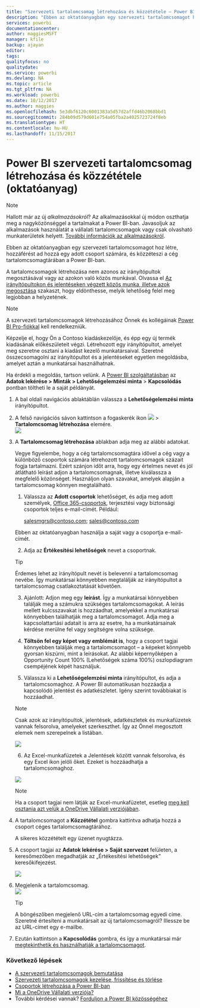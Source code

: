 ```yaml
---
title: "Szervezeti tartalomcsomag létrehozása és közzététele – Power BI"
description: "Ebben az oktatóanyagban egy szervezeti tartalomcsomagot hoz létre, korlátozza az elérését egy adott csoportra, és közzéteszi a cég tartalomcsomagtárában a Power BI-ban."
services: powerbi
documentationcenter: 
author: maggiesMSFT
manager: kfile
backup: ajayan
editor: 
tags: 
qualityfocus: no
qualitydate: 
ms.service: powerbi
ms.devlang: NA
ms.topic: article
ms.tgt_pltfrm: NA
ms.workload: powerbi
ms.date: 10/12/2017
ms.author: maggies
ms.openlocfilehash: 5e3dbf6120c6001383a5d57d2affd46b2068bbd1
ms.sourcegitcommit: 284b09d579d601e754a05fba2a4025723724f8eb
ms.translationtype: HT
ms.contentlocale: hu-HU
ms.lasthandoff: 11/15/2017
---
```

# <a name="create-and-publish-a-power-bi-organizational-content-pack-tutorial"></a>Power BI szervezeti tartalomcsomag létrehozása és közzététele (oktatóanyag)
> [!NOTE]
> Hallott már az új *alkalmazásokról*? Az alkalmazásokkal új módon oszthatja meg a nagyközönséggel a tartalmakat a Power BI-ban. Javasoljuk az alkalmazások használatát a vállalati tartalomcsomagok vagy csak olvasható munkaterületek helyett. [További információk az alkalmazásokról](service-install-use-apps.md).
> 
> 

Ebben az oktatóanyagban egy szervezeti tartalomcsomagot hoz létre, hozzáférést ad hozzá egy adott csoport számára, és közzéteszi a cég tartalomcsomagtárában a Power BI-ban.

A tartalomcsomagok létrehozása nem azonos az irányítópultok megosztásával vagy az azokon való közös munkával. Olvassa el [Az irányítópultokon és jelentéseken végzett közös munka, illetve azok megosztása](service-how-to-collaborate-distribute-dashboards-reports.md) szakaszt, hogy eldönthesse, melyik lehetőség felel meg legjobban a helyzetének.

> [!NOTE]
> A szervezeti tartalomcsomagok létrehozásához Önnek és kollégáinak [Power BI Pro-fiókkal](https://powerbi.microsoft.com/pricing) kell rendelkezniük.
> 
> 

Képzelje el, hogy Ön a Contoso kiadáskezelője, és épp egy új termék kiadásának előkészületeit végzi.  Létrehozott egy irányítópultot, amelyet meg szeretne osztani a kiadást kezelő munkatársaival. Szeretné összecsomagolni az irányítópultot és a jelentéseket egyetlen megoldásba, amelyet aztán a munkatársai használhatnak. 

Ha érdekli a megoldás, tartson velünk. A [Power BI szolgáltatásban](https://powerbi.com) az **Adatok lekérése > Minták > Lehetőségelemzési minta** > **Kapcsolódás** pontban töltheti le a saját példányát. 

1. A bal oldali navigációs ablaktáblán válassza a **Lehetőségelemzési minta** irányítópultot.
2. A felső navigációs sávon kattintson a fogaskerék ikon ![](media/service-organizational-content-pack-create-and-publish/cog.png) > **Tartalomcsomag létrehozása** elemére.    
   ![](media/service-organizational-content-pack-create-and-publish/pbi_create_contpk.png)
3. A **Tartalomcsomag létrehozása** ablakban adja meg az alábbi adatokat.  
   
   Vegye figyelembe, hogy a cég tartalomcsomagtára idővel a cég vagy a különböző csoportok számára létrehozott tartalomcsomagok százait fogja tartalmazni. Ezért szánjon időt arra, hogy egy értelmes nevet és jól átlátható leírást adjon a tartalomcsomagnak, illetve kiválassza a megfelelő közönséget.  Használjon olyan szavakat, amelyek alapján a tartalomcsomag könnyen megtalálható.
   
   1.  Válassza az **Adott csoportok** lehetőséget, és adja meg adott személyek, [Office 365-csoportok](https://support.office.com/article/Create-a-group-in-Office-365-7124dc4c-1de9-40d4-b096-e8add19209e9), terjesztési vagy biztonsági csoportok teljes e-mail-címét. Például:
      
         salesmgrs@contoso.com; sales@contoso.com
      
      Ebben az oktatóanyagban használja a saját vagy a csoportja e-mail-címét.
   
   2.  Adja az **Értékesítési lehetőségek** nevet a csoportnak.
   
      > [!TIP]
      > Érdemes lehet az irányítópult nevét is belevenni a tartalomcsomag nevébe. Így munkatársai könnyebben megtalálják az irányítópultot a tartalomcsomag csatlakoztatását követően.
      > 
      > 
   
   3.  Ajánlott: Adjon meg egy **leírást**. Így a munkatársai könnyebben találják meg a számukra szükséges tartalomcsomagokat. A leírás mellett kulcsszavakat is hozzáadhat, amelyekkel a munkatársai könnyebben találhatják meg a tartalomcsomagot. Adja meg a kapcsolattartási adatait is arra az esetre, ha a munkatársainak kérdése merülne fel vagy segítségre volna szüksége.
   
   4.  **Töltsön fel egy képet vagy emblémát is**, hogy a csoport tagjai könnyebben találják meg a tartalomcsomagot – a képeket könnyebb gyorsan kiszúrni, mint a leírásokat. Az alábbi képernyőképen a Opportunity Count 100% (Lehetőségek száma 100%) oszlopdiagram csempéjének képét használjuk.
   
   5.  Válassza ki a **Lehetőségelemzési minta** irányítópultot, és adja a tartalomcsomaghoz.  A Power BI automatikusan hozzáadja a kapcsolódó jelentést és adatkészletet. Igény szerint továbbiakat is hozzáadhat.
   
      > [!NOTE]
      >  Csak azok az irányítópultok, jelentések, adatkészletek és munkafüzetek vannak felsorolva, amelyeket szerkeszthet. Így az Önnel megosztott elemek nem szerepelnek a listában.
      > 
      > 
   
      ![](media/service-organizational-content-pack-create-and-publish/cpwindow.png) 
   
   6. Az Excel-munkafüzetek a Jelentések között vannak felsorolva, és egy Excel ikon jelöli őket. Ezeket is hozzáadhatja a tartalomcsomaghoz.
   
     ![](media/service-organizational-content-pack-create-and-publish/pbi_orgcontpkexcel.png)
   
      > [!NOTE]
      > Ha a csoport tagjai nem látják az Excel-munkafüzetet, esetleg [meg kell osztania azt velük a OneDrive Vállalati verziójában](https://support.office.com/en-us/article/Share-documents-or-folders-in-Office-365-1fe37332-0f9a-4719-970e-d2578da4941c).
      > 
      > 
4. A tartalomcsomagot a **Közzététel** gombra kattintva adhatja hozzá a csoport céges tartalomcsomagtárához.  
   
   A sikeres közzétételt egy üzenet nyugtázza. 
5. A csoport tagjai az **Adatok lekérése > Saját szervezet** felületen, a keresőmezőben megadhatják az „Értékesítési lehetőségek” keresőkifejezést.
   
   ![](media/service-organizational-content-pack-create-and-publish/cp_searchbox.png) 
6. Megjelenik a tartalomcsomag.  
   ![](media/service-organizational-content-pack-create-and-publish/powerbi-find-content-pack-organization.png) 
   
   > [!TIP]
   > A böngészőben megjelenő URL-cím a tartalomcsomag egyedi címe.  Szeretné értesíteni a munkatársait az új tartalomcsomagról?  Illessze be az URL-címet egy e-mailbe.
   > 
   > 
7. Ezután kattintson a **Kapcsolódás** gombra, és így a munkatársai már [megtekinthetik és használhatják a tartalomcsomagot](service-organizational-content-pack-copy-refresh-access.md). 

### <a name="next-steps"></a>Következő lépések
* [A szervezeti tartalomcsomagok bemutatása](service-organizational-content-pack-introduction.md)  
* [Szervezeti tartalomcsomagok kezelése, frissítése és törlése](service-organizational-content-pack-manage-update-delete.md)  
* [Csoportok létrehozása a Power BI-ban](service-create-distribute-apps.md)  
* [Mi a OneDrive Vállalati verziója?](https://support.office.com/en-us/article/What-is-OneDrive-for-Business-187f90af-056f-47c0-9656-cc0ddca7fdc2)
* További kérdései vannak? [Forduljon a Power BI közösségéhez](http://community.powerbi.com/)


